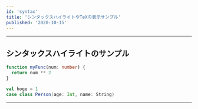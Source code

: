 ```yaml
---
id: 'syntax'
title: 'シンタックスハイライトやTeXの表示サンプル'
published: '2020-10-15'
---
```


---

## シンタックスハイライトのサンプル

```typescript
function myFunc(num: number) {
  return num ** 2
}
```

```scala
val hoge = 1
case class Person(age: Int, name: String)
```

---